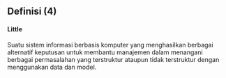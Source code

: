 ## Definisi (4)

<h4 class="fragment">
  Little
</h4>

<p class="fragment">
  Suatu sistem informasi berbasis komputer yang menghasilkan berbagai alternatif
  keputusan untuk membantu manajemen dalam menangani berbagai permasalahan yang
  terstruktur ataupun tidak terstruktur dengan menggunakan data dan model.
</p>
